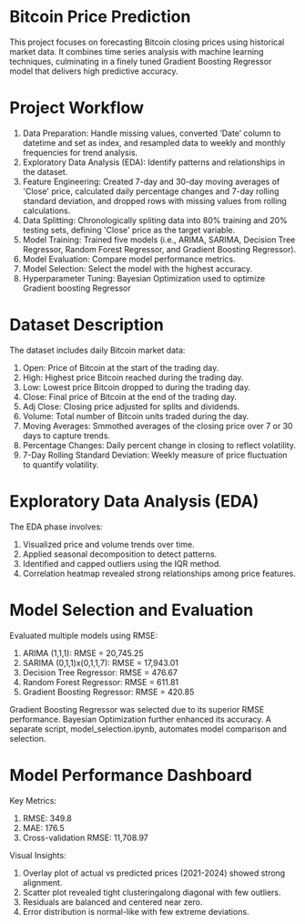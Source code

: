 # Bitcoin Price Prediction
This project focuses on forecasting Bitcoin closing prices using historical market data. It combines time series analysis with machine learning techniques, culminating in a finely tuned Gradient Boosting Regressor model that delivers high predictive accuracy.

# Project Workflow
1. Data Preparation: Handle missing values, converted ‘Date’ column to datetime and set as index, and resampled data to weekly and monthly frequencies for trend analysis.
2. Exploratory Data Analysis (EDA): Identify patterns and relationships in the dataset.
3. Feature Engineering: Created 7-day and 30-day moving averages of 'Close' price, calculated daily percentage changes and 7-day rolling standard deviation, and dropped rows with missing values from rolling calculations.
4. Data Splitting: Chronologically spliting data into 80% training and 20% testing sets, defining 'Close' price as the target variable.
5. Model Training: Trained five models (i.e., ARIMA, SARIMA, Decision Tree Regressor, Random Forest Regressor, and Gradient Boosting Regressor).
6. Model Evaluation: Compare model performance metrics.
7. Model Selection: Select the model with the highest accuracy.
8. Hyperparameter Tuning: Bayesian Optimization used to optimize Gradient boosting Regressor

# Dataset Description
The dataset includes daily Bitcoin market data:
1. Open: Price of Bitcoin at the start of the trading day.
2. High: Highest price Bitcoin reached during the trading day.
3. Low: Lowest price Bitcoin dropped to during the trading day.
4. Close: Final price of Bitcoin at the end of the trading day.
5. Adj Close: Closing price adjusted for splits and dividends.
6. Volume: Total number of Bitcoin units traded during the day.
7. Moving Averages: Smmothed averages of the closing price over 7 or 30 days to capture trends.
8. Percentage Changes: Daily percent change in closing to reflect volatility.
9. 7-Day Rolling Standard Deviation: Weekly measure of price fluctuation to quantify volatility.

# Exploratory Data Analysis (EDA)
The EDA phase involves:
1. Visualized price and volume trends over time.
2. Applied seasonal decomposition to detect patterns.
3. Identified and capped outliers using the IQR method.
4. Correlation heatmap revealed strong relationships among price features.

# Model Selection and Evaluation
Evaluated multiple models using RMSE:
1. ARIMA (1,1,1): RMSE = 20,745.25
2. SARIMA (0,1,1)x(0,1,1,7): RMSE = 17,943.01
3. Decision Tree Regressor: RMSE = 476.67
4. Random Forest Regressor: RMSE = 611.81
5. Gradient Boosting Regressor: RMSE = 420.85

Gradient Boosting Regressor was selected due to its superior RMSE performance. Bayesian Optimization further enhanced its accuracy. A separate script, model_selection.ipynb, automates model comparison and selection.

# Model Performance Dashboard
Key Metrics:
1. RMSE: 349.8
2. MAE: 176.5
3. Cross-validation RMSE: 11,708.97

Visual Insights:
1. Overlay plot of actual vs predicted prices (2021-2024) showed strong alignment.
2. Scatter plot revealed tight clusteringalong diagonal with few outliers.
3. Residuals are balanced and centered near zero.
4. Error distribution is normal-like with few extreme deviations.
